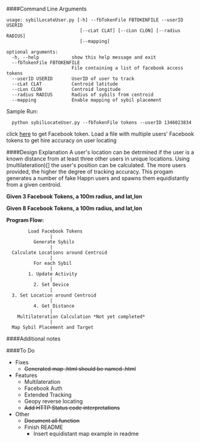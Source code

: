 ####Command Line Arguments
```
usage: sybilLocateUser.py [-h] --fbTokenFile FBTOKENFILE --userID USERID
                           [--cLat CLAT] [--cLon CLON] [--radius RADIUS]
                           [--mapping]

optional arguments:
  -h, --help            show this help message and exit
  --fbTokenFile FBTOKENFILE
                        File containing a list of facebook access tokens
  --userID USERID       UserID of user to track
  --cLat CLAT           Centroid latitude
  --cLon CLON           Centroid longitude
  --radius RADIUS       Radius of sybils from centroid
  --mapping             Enable mapping of sybil placement
```

Sample Run:
```
  python sybilLocateUser.py --fbTokenFile tokens --userID 1346023834
```

click [here](https://www.facebook.com/dialog/oauth?client_id=464891386855067&redirect_uri=https://www.facebook.com/connect/login_success.html&scope=basic_info,email,public_profile,user_about_me,user_activities,user_birthday,user_education_history,user_friends,user_interests,user_likes,user_location,user_photos,user_relationship_details&response_type=token) to get Facebook token. Load a file with multiple users' Facebook tokens to get hire accuracy on user locating

####Design Explanation
A user's location can be detrmined if the user is a known distance from at least three other users in unique locations. Using (multilateration)[] the user's position can be calculated. The more users provided, the higher the degree of tracking accuracy. This progam generates a number of fake Happn users and spawns them equidistantly from a given centroid.

__Given 3 Facebook Tokens, a 100m radius, and lat,lon__

__Given 8 Facebook Tokens, a 100m radius, and lat,lon__

__Program Flow:__
```
        Load Facebook Tokens
                |
          Generate Sybils
                |
  Calculate Locations around Centroid
                |
          For each Sybil
                |
        1. Update Activity
                |
          2. Set Device
                |
  3. Set Location around Centroid
                |
          4. Get Distance
                |
    Multilateration Calculation *Not yet completed*
                |
  Map Sybil Placement and Target

```
####Additional notes

####To Do

* Fixes
    * ~~Generated map .html should be named <uid>.html~~
* Features
    * Multilateration
    * Facebook Auth
    * Extended Tracking
    * Geopy reverse locating
    * ~~Add HTTP Status code interpretations~~
* Other
    * ~~Document all function~~ 
    * Finish README
      - Insert equidistant map example in readme
